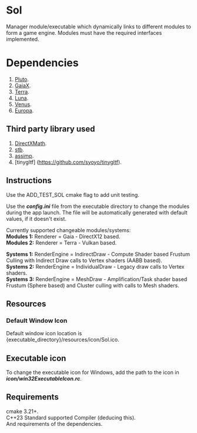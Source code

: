# Sol
Manager module/executable which dynamically links to different modules to form a game engine. Modules must have the required interfaces implemented.

# Dependencies
1. [Pluto](https://github.com/razerx100/Pluto).
2. [GaiaX](https://github.com/razerx100/GaiaX).
3. [Terra](https://github.com/razerx100/Terra).
4. [Luna](https://github.com/razerx100/Luna).
5. [Venus](https://github.com/razerx100/Venus).
6. [Europa](https://github.com/razerx100/Europa).

## Third party library used
1. [DirectXMath](https://github.com/microsoft/DirectXMath).
2. [stb](https://github.com/nothings/stb).
3. [assimp](https://github.com/assimp/assimp).
4. [tinygltf] (https://github.com/syoyo/tinygltf).

## Instructions
Use the ADD_TEST_SOL cmake flag to add unit testing.

Use the ***config.ini*** file from the executable directory to change the modules during the app launch. The file will be automatically generated with default values, if it doesn't exist.

Currently supported changeable modules/systems:\
**Modules 1:** Renderer = Gaia  - DirectX12 based.\
**Modules 2:** Renderer = Terra - Vulkan based.

**Systems 1:** RenderEngine = IndirectDraw   - Compute Shader based Frustum Culling with Indirect Draw calls to Vertex shaders (AABB based).\
**Systems 2:** RenderEngine = IndividualDraw - Legacy draw calls to Vertex shaders.\
**Systems 3:** RenderEngine = MeshDraw       - Amplification/Task shader based Frustum (Sphere based) and Cluster culling with calls to Mesh shaders.

## Resources
### Default Window Icon
Default window icon location is {executable_directory}/resources/icon/Sol.ico.

## Executable icon
To change the executable icon for Windows, add the path to the icon in ***icon/win32ExecutableIcon.rc***.

## Requirements
cmake 3.21+.\
C++23 Standard supported Compiler (deducing this).\
And requirements of the dependencies.
